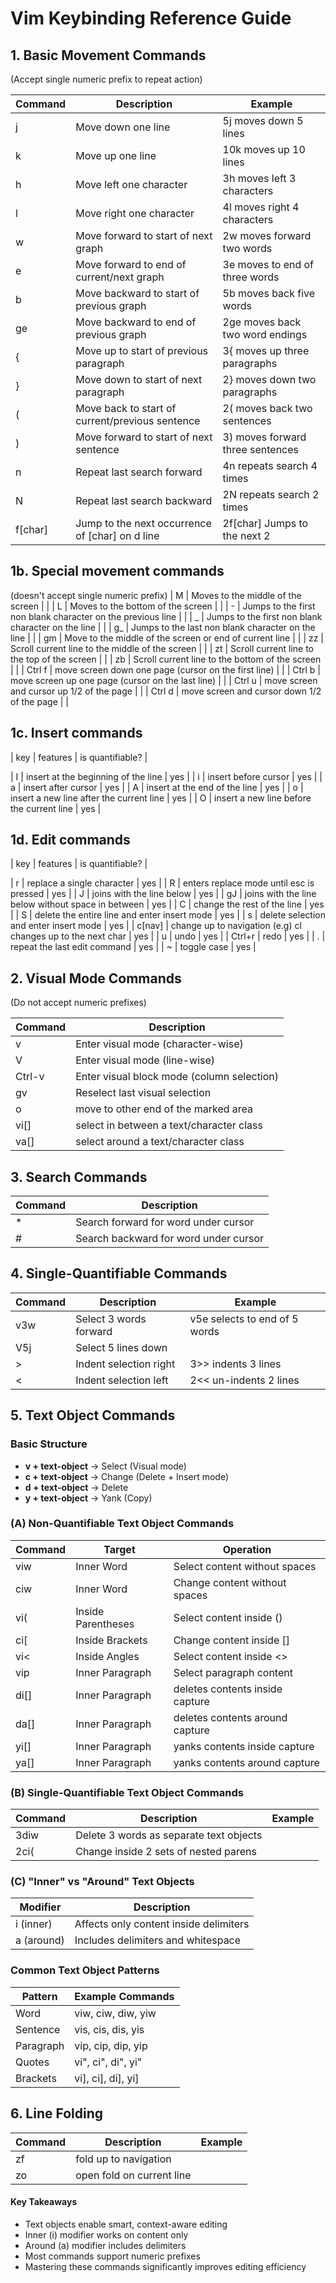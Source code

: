 # Vim Keybinding Reference Guide

## 1. Basic Movement Commands
(Accept single numeric prefix to repeat action)

| Command | Description                                    | Example                               |
|---------|------------------------------------------------|---------------------------------------|
| j       | Move down one line                             | 5j moves down 5 lines                 |
| k       | Move up one line                               | 10k moves up 10 lines                 |
| h       | Move left one character                        | 3h moves left 3 characters            |
| l       | Move right one character                       | 4l moves right 4 characters           |
| w       | Move forward to start of next graph            | 2w moves forward two words            |
| e       | Move forward to end of current/next graph      | 3e moves to end of three words        |
| b       | Move backward to start of previous graph       | 5b moves back five words              |
| ge      | Move backward to end of previous graph         | 2ge moves back two word endings       |
| {       | Move up to start of previous paragraph         | 3{ moves up three paragraphs          |
| }       | Move down to start of next paragraph           | 2} moves down two paragraphs          |
| (       | Move back to start of current/previous sentence| 2( moves back two sentences           |
| )       | Move forward to start of next sentence         | 3) moves forward three sentences      |
| n       | Repeat last search forward                     | 4n repeats search 4 times             |
| N       | Repeat last search backward                    | 2N repeats search 2 times             |
| f[char] | Jump to the next occurrence of [char] on d line| 2f[char] Jumps to the next 2          |


## 1b. Special movement commands
(doesn't accept single numeric prefix)
|  M      | Moves to the middle of the screen                             |                                       |
|  L      | Moves to the bottom of the screen                             |                                       |
|  -      | Jumps to the first non blank character on the previous line   |                                       |
|  _      | Jumps to the first non blank character on the line            |                                       |
|  g_     | Jumps to the last non blank character on the line             |                                       |
| gm      | Move to the middle of the screen or end of current line       |                                       |
| zz      | Scroll current line to the middle of the screen               |                                       |
| zt      | Scroll current line to the top    of the screen               |                                       |
| zb      | Scroll current line to the bottom of the screen               |                                       |
| Ctrl f  | move screen down one page (cursor on the first line)          |                                       |
| Ctrl b  | move screen up   one page (cursor on the last  line)          |                                       |
| Ctrl u  | move screen and cursor up 1/2 of the page                     |                                       |
| Ctrl d  | move screen and cursor down 1/2 of the page                   |                                       |

## 1c. Insert commands
|  key    |             features                                          |        is quantifiable?               |

|  I      | insert at the beginning of the line                           |            yes                        |
|  i      | insert before cursor                                          |            yes                        |
|  a      | insert after cursor                                           |            yes                        |
|  A      | insert at the end of the line                                 |            yes                        |
|  o      | insert a new line after  the current line                     |            yes                        |
|  O      | insert a new line before the current line                     |            yes                        |

## 1d. Edit commands
|  key    |             features                                          |        is quantifiable?               |

|  r      | replace a single character                                    |             yes                       |
|  R      | enters replace mode until esc is pressed                      |             yes                       |
|  J      | joins with the line below                                     |             yes                       |
|  gJ     | joins with the line below without space in between            |             yes                       |
|  C      | change the rest of the line                                   |             yes                       |
|  S      | delete the entire line and enter insert mode                  |             yes                       |
|  s      | delete selection and enter insert mode                        |             yes                       |
|  c[nav] | change up to navigation  (e.g) cl changes up to the next char |             yes                       |
|  u      | undo                                                          |             yes                       |
|  Ctrl+r | redo                                                          |             yes                       |
|  .      | repeat the last edit command                                  |             yes                       |
|  ~      | toggle case                                                   |             yes                       |


## 2. Visual Mode Commands
(Do not accept numeric prefixes)


| Command | Description                                 |
|---------|---------------------------------------------|
| v       | Enter visual mode (character-wise)          |
| V       | Enter visual mode (line-wise)               |
| Ctrl-v  | Enter visual block mode (column selection)  |
| gv      | Reselect last visual selection              |
|  o      | move to other end of the marked area        |
| vi[]    | select in between a text/character class    |
| va[]    | select around  a text/character class       |

## 3. Search Commands

| Command | Description                            |
|---------|----------------------------------------|
| *       | Search forward for word under cursor   |
| #       | Search backward for word under cursor  |

## 4. Single-Quantifiable Commands

| Command | Description                        | Example                           |
|---------|------------------------------------|-----------------------------------|
| v3w     | Select 3 words forward             | v5e selects to end of 5 words     |
| V5j     | Select 5 lines down                |                                   |
| >       | Indent selection right             | 3>> indents 3 lines               |
| <       | Indent selection left              | 2<< un-indents 2 lines            |

## 5. Text Object Commands

### Basic Structure
- **v + text-object** → Select (Visual mode)
- **c + text-object** → Change (Delete + Insert mode)
- **d + text-object** → Delete
- **y + text-object** → Yank (Copy)

### (A) Non-Quantifiable Text Object Commands

| Command | Target               |  Operation                               |
|---------|----------------------|------------------------------------------|
| viw     | Inner Word           | Select content without spaces            |
| ciw     | Inner Word           | Change content without spaces            |
| vi(     | Inside Parentheses   | Select content inside ()                 |
| ci[     | Inside Brackets      | Change content inside []                 |
| vi<     | Inside Angles        | Select content inside <>                 |
| vip     | Inner Paragraph      | Select paragraph content                 |
| di[]    | Inner Paragraph      | deletes contents inside capture          |
| da[]    | Inner Paragraph      | deletes contents around capture          |
| yi[]    | Inner Paragraph      | yanks contents inside capture            |
| ya[]    | Inner Paragraph      | yanks contents around capture            |

### (B) Single-Quantifiable Text Object Commands

| Command | Description                              | Example                    |
|---------|------------------------------------------|----------------------------|
| 3diw    | Delete 3 words as separate text objects  |                            |
| 2ci(    | Change inside 2 sets of nested parens    |                            |


### (C) "Inner" vs "Around" Text Objects

| Modifier | Description                              |
|----------|------------------------------------------|
| i (inner)| Affects only content inside delimiters   |
| a (around)| Includes delimiters and whitespace      |

### Common Text Object Patterns

| Pattern | Example Commands                         |
|---------|------------------------------------------|
| Word    | viw, ciw, diw, yiw                       |
| Sentence| vis, cis, dis, yis                       |
| Paragraph| vip, cip, dip, yip                      |
| Quotes  | vi", ci", di", yi"                       |
| Brackets| vi], ci], di], yi]                       |

## 6. Line Folding
| Command | Description                              | Example                    |
|---------|------------------------------------------|----------------------------|
| zf      | fold up to navigation                    |                            |
| zo      | open fold on current line                |                            |

#### Key Takeaways
- Text objects enable smart, context-aware editing
- Inner (i) modifier works on content only
- Around (a) modifier includes delimiters
- Most commands support numeric prefixes
- Mastering these commands significantly improves editing efficiency
